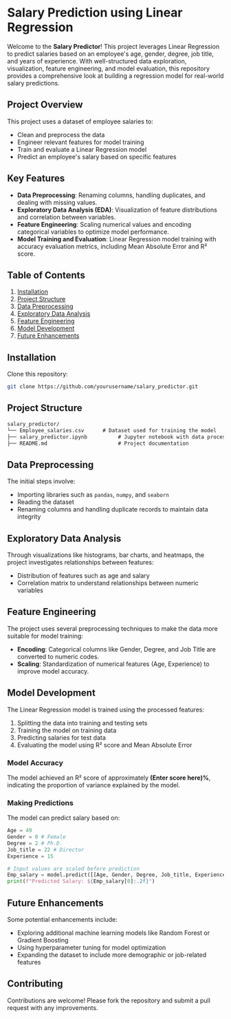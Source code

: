 # Salary Prediction using Linear Regression

Welcome to the **Salary Predictor**! This project leverages Linear Regression to predict salaries based on an employee's age, gender, degree, job title, and years of experience. With well-structured data exploration, visualization, feature engineering, and model evaluation, this repository provides a comprehensive look at building a regression model for real-world salary predictions.

## Project Overview
This project uses a dataset of employee salaries to:
- Clean and preprocess the data
- Engineer relevant features for model training
- Train and evaluate a Linear Regression model
- Predict an employee's salary based on specific features

## Key Features
- **Data Preprocessing**: Renaming columns, handling duplicates, and dealing with missing values.
- **Exploratory Data Analysis (EDA)**: Visualization of feature distributions and correlation between variables.
- **Feature Engineering**: Scaling numerical values and encoding categorical variables to optimize model performance.
- **Model Training and Evaluation**: Linear Regression model training with accuracy evaluation metrics, including Mean Absolute Error and R² score.

## Table of Contents
1. [Installation](#installation)
2. [Project Structure](#project-structure)
3. [Data Preprocessing](#data-preprocessing)
4. [Exploratory Data Analysis](#exploratory-data-analysis)
5. [Feature Engineering](#feature-engineering)
6. [Model Development](#model-development)
7. [Future Enhancements](#future-enhancements)

## Installation

Clone this repository:
```bash
git clone https://github.com/yourusername/salary_predictor.git
```

## Project Structure

```markdown
salary_predictor/
└── Employee_salaries.csv      # Dataset used for training the model
├── salary_predictor.ipynb          # Jupyter notebook with data processing and model
├── README.md                       # Project documentation
```

## Data Preprocessing
The initial steps involve:
- Importing libraries such as `pandas`, `numpy`, and `seaborn`
- Reading the dataset
- Renaming columns and handling duplicate records to maintain data integrity

## Exploratory Data Analysis
Through visualizations like histograms, bar charts, and heatmaps, the project investigates relationships between features:
- Distribution of features such as age and salary
- Correlation matrix to understand relationships between numeric variables

## Feature Engineering
The project uses several preprocessing techniques to make the data more suitable for model training:
- **Encoding**: Categorical columns like Gender, Degree, and Job Title are converted to numeric codes.
- **Scaling**: Standardization of numerical features (Age, Experience) to improve model accuracy.

## Model Development
The Linear Regression model is trained using the processed features:
1. Splitting the data into training and testing sets
2. Training the model on training data
3. Predicting salaries for test data
4. Evaluating the model using R² score and Mean Absolute Error

### Model Accuracy
The model achieved an R² score of approximately **(Enter score here)%**, indicating the proportion of variance explained by the model.

### Making Predictions
The model can predict salary based on:
```python
Age = 49
Gender = 0 # Female
Degree = 2 # Ph.D.
Job_title = 22 # Director
Experience = 15

# Input values are scaled before prediction
Emp_salary = model.predict([[Age, Gender, Degree, Job_title, Experience]])
print(f"Predicted Salary: ${Emp_salary[0]:.2f}")
```

## Future Enhancements
Some potential enhancements include:
- Exploring additional machine learning models like Random Forest or Gradient Boosting
- Using hyperparameter tuning for model optimization
- Expanding the dataset to include more demographic or job-related features

## Contributing
Contributions are welcome! Please fork the repository and submit a pull request with any improvements.
